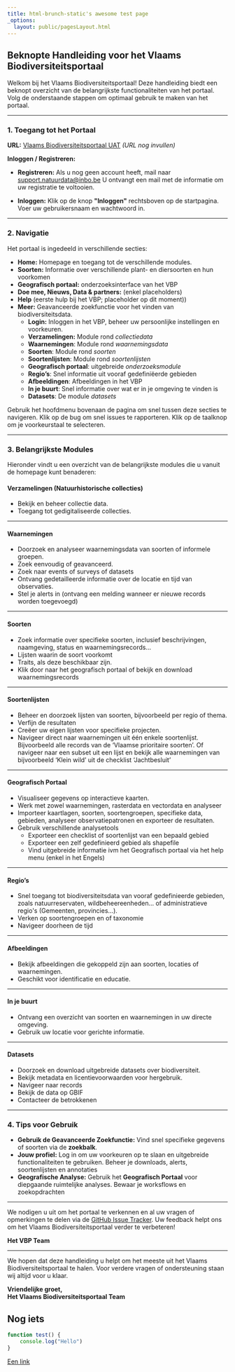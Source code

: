 ```yaml
---
title: html-brunch-static's awesome test page
_options:
  layout: public/pagesLayout.html
---
```


## Beknopte Handleiding voor het Vlaams Biodiversiteitsportaal

Welkom bij het Vlaams Biodiversiteitsportaal\! Deze handleiding biedt een beknopt overzicht van de belangrijkste functionaliteiten van het portaal. Volg de onderstaande stappen om optimaal gebruik te maken van het portaal.

---

### 1\. Toegang tot het Portaal

**URL:** [Vlaams Biodiversiteitsportaal UAT](#) *(URL nog invullen)*

**Inloggen / Registreren:**

- **Registreren:** Als u nog geen account heeft, mail naar [support.natuurdata@inbo.be](mailto:support@natuurdata.inbo.be) U ontvangt een mail met de informatie om uw registratie te voltooien.  
    
- **Inloggen:** Klik op de knop **"Inloggen"** rechtsboven op de startpagina. Voer uw gebruikersnaam en wachtwoord in.

---

### 2\. Navigatie

Het portaal is ingedeeld in verschillende secties:

- **Home:** Homepage en toegang tot de verschillende modules.  
- **Soorten:** Informatie over verschillende plant- en diersoorten en hun voorkomen  
- **Geografisch portaal:** onderzoeksinterface van het VBP  
- **Doe mee, Nieuws, Data & partners:** (enkel placeholders)  
- **Help** (eerste hulp bij het VBP; placeholder op dit moment))  
- **Meer:** Geavanceerde zoekfunctie voor het vinden van biodiversiteitsdata.  
  - **Login:**  Inloggen in het VBP, beheer uw persoonlijke instellingen en voorkeuren.  
  - **Verzamelingen:** Module rond *collectiedata*  
  - **Waarnemingen**: Module rond *waarnemingsdata*  
  - **Soorten**: Module rond *soorten*  
  - **Soortenlijsten**: Module rond  *soortenlijsten*  
  - **Geografisch portaal**: uitgebreide *onderzoeksmodule*  
  - **Regio’s**: Snel informatie uit vooraf gedefiniëerde gebieden  
  - **Afbeeldingen**: Afbeeldingen in het VBP  
  - **In je buurt**: Snel informatie over wat er in je omgeving te vinden is  
  - **Datasets**: De module *datasets*

Gebruik het hoofdmenu bovenaan de pagina om snel tussen deze secties te navigeren. Klik op de bug om snel issues te rapporteren. Klik op de taalknop om je voorkeurstaal te selecteren.

---

### 3\. **Belangrijkste Modules**

Hieronder vindt u een overzicht van de belangrijkste modules die u vanuit de homepage kunt benaderen:

#### **Verzamelingen (Natuurhistorische collecties)**

- Bekijk en beheer collectie data.  
- Toegang tot gedigitaliseerde collecties.

---

#### **Waarnemingen**

- Doorzoek en analyseer waarnemingsdata van soorten of informele groepen.  
- Zoek eenvoudig of geavanceerd.  
- Zoek naar events of surveys of datasets  
- Ontvang gedetailleerde informatie over de locatie en tijd van observaties.  
- Stel je alerts in (ontvang een melding wanneer er nieuwe records worden toegevoegd)

---

#### **Soorten**

- Zoek informatie over specifieke soorten, inclusief beschrijvingen, naamgeving, status en waarnemingsrecords...  
- Lijsten waarin de soort voorkomt  
- Traits, als deze beschikbaar zijn.  
- Klik door naar het geografisch portaal of bekijk en download waarnemingsrecords

---

#### **Soortenlijsten**

- Beheer en doorzoek lijsten van soorten, bijvoorbeeld per regio of thema.  
- Verfijn de resultaten  
- Creëer uw eigen lijsten voor specifieke projecten.  
- Navigeer direct naar waarnemingen uit één enkele soortenlijst. Bijvoorbeeld alle records van de ‘Vlaamse prioritaire soorten’. Of navigeer naar een subset uit een lijst en bekijk alle waarnemingen van bijvoorbeeld ‘Klein wild’ uit de checklist ‘Jachtbesluit’

---

#### **Geografisch Portaal**

- Visualiseer gegevens op interactieve kaarten.  
- Werk met zowel waarnemingen, rasterdata en vectordata en analyseer  
- Importeer kaartlagen, soorten, soortengroepen, specifieke data, gebieden, analyseer observatiepatronen en exporteer de resultaten.  
- Gebruik verschillende analysetools  
  - Exporteer een checklist of soortenlijst van een bepaald gebied  
  - Exporteer een zelf gedefinieerd gebied als shapefile  
  - Vind uitgebreide informatie ivm het Geografisch portaal via het help menu (enkel in het Engels)
  
---
  
#### **Regio’s**

- Snel toegang tot biodiversiteitsdata van vooraf gedefinieerde gebieden, zoals natuurreservaten, wildbeheereenheden… of administratieve regio's (Gemeenten, provincies…).  
- Verken op soortengroepen en of taxonomie  
- Navigeer doorheen de tijd

---

#### **Afbeeldingen**

- Bekijk afbeeldingen die gekoppeld zijn aan soorten, locaties of waarnemingen.  
- Geschikt voor identificatie en educatie.

---

#### **In je buurt**

- Ontvang een overzicht van soorten en waarnemingen in uw directe omgeving.  
- Gebruik uw locatie voor gerichte informatie.

---

#### **Datasets**

- Doorzoek en download uitgebreide datasets over biodiversiteit.  
- Bekijk metadata en licentievoorwaarden voor hergebruik.  
- Navigeer naar records  
- Bekijk de data op GBIF  
- Contacteer de betrokkenen

  
---

### 4\. **Tips voor Gebruik**

- **Gebruik de Geavanceerde Zoekfunctie:** Vind snel specifieke gegevens of soorten via de **zoekbalk**.  
- **Jouw profiel:** Log in om uw voorkeuren op te slaan en uitgebreide functionaliteiten te gebruiken. Beheer je downloads, alerts, soortenlijsten en annotaties
- **Geografische Analyse:** Gebruik het **Geografisch Portaal** voor diepgaande ruimtelijke analyses. Bewaar je worksflows en zoekopdrachten

---


We nodigen u uit om het portaal te verkennen en al uw vragen of opmerkingen te delen via de [GitHub Issue Tracker](https://github.com/inbo/vlaams-biodiversiteitsportaal/issues). Uw feedback helpt ons om het Vlaams Biodiversiteitsportaal verder te verbeteren\!

**Het VBP Team**

---

We hopen dat deze handleiding u helpt om het meeste uit het Vlaams Biodiversiteitsportaal te halen. Voor verdere vragen of ondersteuning staan wij altijd voor u klaar.

**Vriendelijke groet,**  
**Het Vlaams Biodiversiteitsportaal Team**


### 


## Nog iets

```javascript
function test() {
    console.log("Hello")
}
```

[Een link](https://natuurdata.dev.inbo.be)
